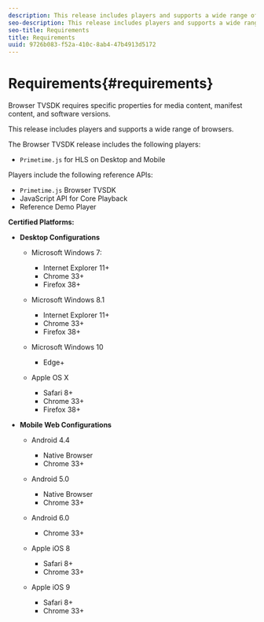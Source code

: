 ```yaml
---
description: This release includes players and supports a wide range of browsers.
seo-description: This release includes players and supports a wide range of browsers.
seo-title: Requirements
title: Requirements
uuid: 9726b083-f52a-410c-8ab4-47b4913d5172
---
```


# Requirements{#requirements}

Browser TVSDK requires specific properties for media content, manifest content, and software versions.

This release includes players and supports a wide range of browsers.

The Browser TVSDK release includes the following players:

* `Primetime.js` for HLS on Desktop and Mobile

Players include the following reference APIs:

* `Primetime.js` Browser TVSDK 
* JavaScript API for Core Playback 
* Reference Demo Player

**Certified Platforms:**

* **Desktop Configurations**

    * Microsoft Windows 7:

        * Internet Explorer 11+ 
        * Chrome 33+ 
        * Firefox 38+

    * Microsoft Windows 8.1

        * Internet Explorer 11+ 
        * Chrome 33+ 
        * Firefox 38+

    * Microsoft Windows 10

        * Edge+

    * Apple OS X

        * Safari 8+ 
        * Chrome 33+ 
        * Firefox 38+

* **Mobile Web Configurations**

    * Android 4.4

        * Native Browser 
        * Chrome 33+

    * Android 5.0

        * Native Browser 
        * Chrome 33+

    * Android 6.0

        * Chrome 33+

    * Apple iOS 8

        * Safari 8+ 
        * Chrome 33+

    * Apple iOS 9

        * Safari 8+ 
        * Chrome 33+

